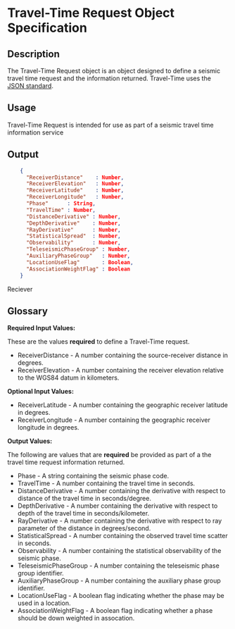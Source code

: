 # Travel-Time Request Object Specification

## Description

The Travel-Time Request object is an object designed to define a seismic travel
time request and the information returned.  Travel-Time uses the
[JSON standard](http://www.json.org).

## Usage
Travel-Time Request is intended for use as part of a seismic travel time
information service

## Output
```json
    {
      "ReceiverDistance"    : Number,
      "ReceiverElevation"   : Number,
      "ReceiverLatitude"    : Number,
      "ReceiverLongitude"   : Number,
      "Phase"      : String,
      "TravelTime" : Number,
      "DistanceDerivative" : Number,
      "DepthDerivative"    : Number,
      "RayDerivative"      : Number,
      "StatisticalSpread"  : Number,
      "Observability"      : Number,
      "TeleseismicPhaseGroup" : Number,
      "AuxiliaryPhaseGroup"   : Number,
      "LocationUseFlag"       : Boolean,
      "AssociationWeightFlag" : Boolean
    }
```
Reciever
## Glossary
**Required Input Values:**

These are the values **required** to define a Travel-Time request.

* ReceiverDistance -  A number containing the source-receiver distance in
degrees.
* ReceiverElevation - A number containing the receiver elevation relative to
the WGS84 datum in kilometers.

**Optional Input Values:**

* ReceiverLatitude - A number containing the geographic receiver latitude in
degrees.
* ReceiverLongitude - A number containing the geographic receiver longitude in
degrees.

**Output Values:**

The following are values that are **required** be provided as part of a the
travel time request information returned.

* Phase - A string containing the seismic phase code.
* TravelTime - A number containing the travel time in seconds.
* DistanceDerivative - A number containing the derivative with respect to
distance of the travel time in seconds/degree.
* DepthDerivative - A number containing the derivative with respect to
depth of the travel time in seconds/kilometer.
* RayDerivative - A number containing the derivative with respect to
ray parameter of the distance in degrees/second.
* StatisticalSpread - A number containing the observed travel time scatter in
seconds.
* Observability - A number containing the statistical observability of the
seismic phase.
* TeleseismicPhaseGroup - A number containing the teleseismic phase group
identifier.
* AuxiliaryPhaseGroup - A number containing the auxiliary phase group
identifier.
* LocationUseFlag - A boolean flag indicating whether the phase may be used in
a location.
* AssociationWeightFlag - A boolean flag indicating whether a phase should be
down weighted in assocation.
